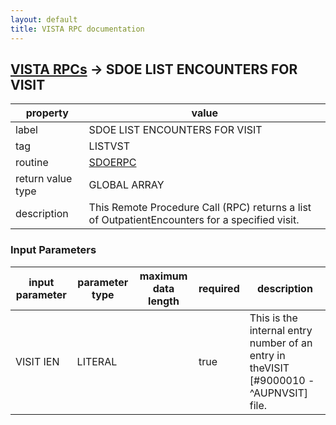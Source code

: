 ```yaml
---
layout: default
title: VISTA RPC documentation
---
```




## [VISTA RPCs](TableOfContent.md) &#8594; SDOE LIST ENCOUNTERS FOR VISIT 

 property | value 
--- | --- 
 label | SDOE LIST ENCOUNTERS FOR VISIT
 tag | LISTVST
 routine | [SDOERPC](http://code.osehra.org/dox/Routine_SDOERPC_source.html)
 return value type | GLOBAL ARRAY
 description | This Remote Procedure Call (RPC) returns a list of OutpatientEncounters for a specified visit.

### Input Parameters

| input parameter | parameter type | maximum data length | required | description | 
| --- | --- | --- | --- | --- | 
| VISIT IEN | LITERAL |  | true | This is the internal entry number of an entry in theVISIT [#9000010 - ^AUPNVSIT] file. | 